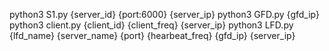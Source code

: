 python3 S1.py {server_id} {port:6000} {server_ip}
python3 GFD.py {gfd_ip}
python3 client.py {client_id} {client_freq} {server_ip} 
python3 LFD.py {lfd_name} {server_name} {port} {hearbeat_freq} {gfd_ip} {server_ip} 
